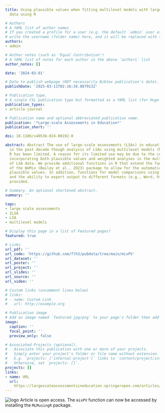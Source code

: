 ```yaml
---
title: Using plausible values when fitting multilevel models with large-scale assessment
  data using R

# Authors
# A YAML list of author names
# If you created a profile for a user (e.g. the default `admin` user at `content/authors/admin/`), 
# write the username (folder name) here, and it will be replaced with their full name and linked to their profile.
authors:
- admin

# Author notes (such as 'Equal Contribution')
# A YAML list of notes for each author in the above `authors` list
author_notes: []

date: '2024-03-01'

# Date to publish webpage (NOT necessarily Bibtex publication's date).
publishDate: '2025-03-11T02:16:34.087913Z'

# Publication type.
# A single CSL publication type but formatted as a YAML list (for Hugo requirements).
publication_types:
- article-journal

# Publication name and optional abbreviated publication name.
publication: '*Large-scale Assessments in Education*'
publication_short: ''

doi: 10.1186/s40536-024-00192-0

abstract: Abstract The use of large-scale assessments (LSAs) in education has grown
  in the past decade though analysis of LSAs using multilevel models (MLMs) using
  R has been limited. A reason for its limited use may be due to the complexity of
  incorporating both plausible values and weighted analyses in the multilevel analyses
  of LSA data. We provide additional functions in R that extend the functionality
  of the WeMix (Bailey et al., 2023) package to allow for the automatic pooling of
  plausible values. In addition, functions for model comparisons using plausible values
  and the ability to export output to different formats (e.g., Word, html) are also
  provided.

# Summary. An optional shortened abstract.
summary: ''

tags: 
- large scale assessments
- ILSA
- LSA
- multilevel models

# Display this page in a list of Featured pages?
featured: true

# Links
url_pdf: ''
url_code: 'https://github.com/flh3/pubdata/tree/main/mixPV'
url_dataset: ''
url_poster: ''
url_project: ''
url_slides: ''
url_source: ''
url_video: ''

# Custom links (uncomment lines below)
# links:
# - name: Custom Link
#   url: http://example.org

# Publication image
# Add an image named `featured.jpg/png` to your page's folder then add a caption below.
image:
  caption: ''
  focal_point: ''
  preview_only: false

# Associated Projects (optional).
#   Associate this publication with one or more of your projects.
#   Simply enter your project's folder or file name without extension.
#   E.g. `projects: ['internal-project']` links to `content/project/internal-project/index.md`.
#   Otherwise, set `projects: []`.
projects: []
links:
- name: URL
  url: 
    https://largescaleassessmentsineducation.springeropen.com/articles/10.1186/s40536-024-00192-0
---
```

![logo](https://upload.wikimedia.org/wikipedia/commons/f/f3/Open_Access_PLoS.svg)
Article is open access. The `mixPV` function can now be accessed by installing the `MLMusingR` package.
